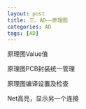 ```yaml
---
layout: post
title: 三、AD——原理图
categories: AD
tags: [AD]
---
```


原理图Value值

原理图PCB封装统一管理

原理图编译设置及检查

Net高亮，显示另一个连接